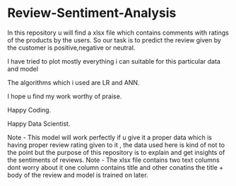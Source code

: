 # Review-Sentiment-Analysis
In this repository u will find a xlsx file which contains comments with ratings of the products by the users. So our task is to predict the review given by the customer is positive,negative or neutral. 

I have tried to plot mostly everything i can suitable for this particular data and model 

The algorithms which i used are LR and ANN.

I hope u find my work worthy of praise.

Happy Coding.

Happy Data Scientist.

Note - This model will work perfectly if u give it a proper data which is having proper review rating given to it , the data used here is kind of not to the point but the purpose of this repository is to explain and get insights of the sentiments of reviews.
Note - The xlsx file contains two text columns dont worry about it one column contains title and other conatins the title + body of the review and model is trained on later.
